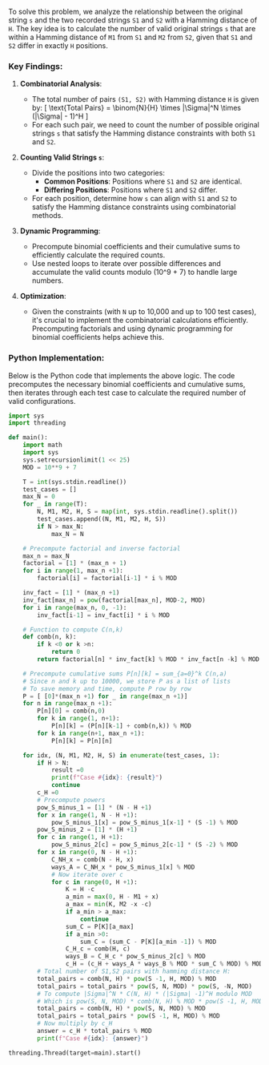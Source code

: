 To solve this problem, we analyze the relationship between the original string `s` and the two recorded strings `S1` and `S2` with a Hamming distance of `H`. The key idea is to calculate the number of valid original strings `s` that are within a Hamming distance of `M1` from `S1` and `M2` from `S2`, given that `S1` and `S2` differ in exactly `H` positions.

### Key Findings:

1. **Combinatorial Analysis**:
   - The total number of pairs `(S1, S2)` with Hamming distance `H` is given by:
     \[
     \text{Total Pairs} = \binom{N}{H} \times |\Sigma|^N \times (|\Sigma| - 1)^H
     \]
   - For each such pair, we need to count the number of possible original strings `s` that satisfy the Hamming distance constraints with both `S1` and `S2`.

2. **Counting Valid Strings `s`**:
   - Divide the positions into two categories:
     - **Common Positions**: Positions where `S1` and `S2` are identical.
     - **Differing Positions**: Positions where `S1` and `S2` differ.
   - For each position, determine how `s` can align with `S1` and `S2` to satisfy the Hamming distance constraints using combinatorial methods.
   
3. **Dynamic Programming**:
   - Precompute binomial coefficients and their cumulative sums to efficiently calculate the required counts.
   - Use nested loops to iterate over possible differences and accumulate the valid counts modulo \(10^9 + 7\) to handle large numbers.

4. **Optimization**:
   - Given the constraints (with `N` up to 10,000 and up to 100 test cases), it's crucial to implement the combinatorial calculations efficiently. Precomputing factorials and using dynamic programming for binomial coefficients helps achieve this.

### Python Implementation:

Below is the Python code that implements the above logic. The code precomputes the necessary binomial coefficients and cumulative sums, then iterates through each test case to calculate the required number of valid configurations.

```python
import sys
import threading

def main():
    import math
    import sys
    sys.setrecursionlimit(1 << 25)
    MOD = 10**9 + 7

    T = int(sys.stdin.readline())
    test_cases = []
    max_N = 0
    for _ in range(T):
        N, M1, M2, H, S = map(int, sys.stdin.readline().split())
        test_cases.append((N, M1, M2, H, S))
        if N > max_N:
            max_N = N

    # Precompute factorial and inverse factorial
    max_n = max_N
    factorial = [1] * (max_n + 1)
    for i in range(1, max_n +1):
        factorial[i] = factorial[i-1] * i % MOD

    inv_fact = [1] * (max_n +1)
    inv_fact[max_n] = pow(factorial[max_n], MOD-2, MOD)
    for i in range(max_n, 0, -1):
        inv_fact[i-1] = inv_fact[i] * i % MOD

    # Function to compute C(n,k)
    def comb(n, k):
        if k <0 or k >n:
            return 0
        return factorial[n] * inv_fact[k] % MOD * inv_fact[n -k] % MOD

    # Precompute cumulative sums P[n][k] = sum_{a=0}^k C(n,a)
    # Since n and k up to 10000, we store P as a list of lists
    # To save memory and time, compute P row by row
    P = [ [0]*(max_n +1) for _ in range(max_n +1)]
    for n in range(max_n +1):
        P[n][0] = comb(n,0)
        for k in range(1, n+1):
            P[n][k] = (P[n][k-1] + comb(n,k)) % MOD
        for k in range(n+1, max_n +1):
            P[n][k] = P[n][n]

    for idx, (N, M1, M2, H, S) in enumerate(test_cases, 1):
        if H > N:
            result =0
            print(f"Case #{idx}: {result}")
            continue
        c_H =0
        # Precompute powers
        pow_S_minus_1 = [1] * (N - H +1)
        for x in range(1, N - H +1):
            pow_S_minus_1[x] = pow_S_minus_1[x-1] * (S -1) % MOD
        pow_S_minus_2 = [1] * (H +1)
        for c in range(1, H +1):
            pow_S_minus_2[c] = pow_S_minus_2[c-1] * (S -2) % MOD
        for x in range(0, N - H +1):
            C_NH_x = comb(N - H, x)
            ways_A = C_NH_x * pow_S_minus_1[x] % MOD
            # Now iterate over c
            for c in range(0, H +1):
                K = H -c
                a_min = max(0, H - M1 + x)
                a_max = min(K, M2 -x -c)
                if a_min > a_max:
                    continue
                sum_C = P[K][a_max]
                if a_min >0:
                    sum_C = (sum_C - P[K][a_min -1]) % MOD
                C_H_c = comb(H, c)
                ways_B = C_H_c * pow_S_minus_2[c] % MOD
                c_H = (c_H + ways_A * ways_B % MOD * sum_C % MOD) % MOD
        # Total number of S1,S2 pairs with hamming distance H:
        total_pairs = comb(N, H) * pow(S -1, H, MOD) % MOD
        total_pairs = total_pairs * pow(S, N, MOD) * pow(S, -N, MOD)
        # To compute |Sigma|^N * C(N, H) * (|Sigma| -1)^H modulo MOD
        # Which is pow(S, N, MOD) * comb(N, H) % MOD * pow(S -1, H, MOD) % MOD
        total_pairs = comb(N, H) * pow(S, N, MOD) % MOD
        total_pairs = total_pairs * pow(S -1, H, MOD) % MOD
        # Now multiply by c_H
        answer = c_H * total_pairs % MOD
        print(f"Case #{idx}: {answer}")

threading.Thread(target=main).start()
```